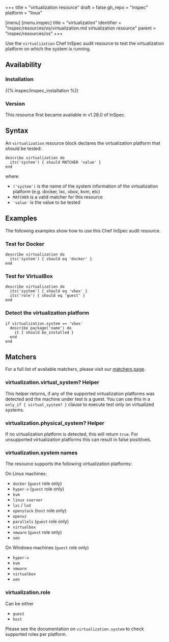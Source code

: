 +++
title = "virtualization resource"
draft = false
gh_repo = "inspec"
platform = "linux"

[menu]
  [menu.inspec]
    title = "virtualization"
    identifier = "inspec/resources/os/virtualization.md virtualization resource"
    parent = "inspec/resources/os"
+++

Use the `virtualization` Chef InSpec audit resource to test the virtualization platform on which the system is running.

## Availability

### Installation

{{% inspec/inspec_installation %}}

### Version

This resource first became available in v1.28.0 of InSpec.

## Syntax

An `virtualization` resource block declares the virtualization platform that should be tested:

    describe virtualization do
      its('system') { should MATCHER 'value' }
    end

where

- `('system')` is the name of the system information of the virtualization platform (e.g. docker, lxc, vbox, kvm, etc)
- `MATCHER` is a valid matcher for this resource
- `'value'` is the value to be tested

## Examples

The following examples show how to use this Chef InSpec audit resource.

### Test for Docker

    describe virtualization do
      its('system') { should eq 'docker' }
    end

### Test for VirtualBox

    describe virtualization do
      its('system') { should eq 'vbox' }
      its('role') { should eq 'guest' }
    end

### Detect the virtualization platform

    if virtualization.system == 'vbox'
      describe package('name') do
        it { should be_installed }
      end
    end

## Matchers

For a full list of available matchers, please visit our [matchers page](/inspec/matchers/).

### virtualization.virtual_system? Helper

This helper returns, if any of the supported virtualization platforms was detected and the machine under test is a guest. You can use this in a `only_if { virtual_system? }` clause to execute test only on virtualized systems.

### virtualization.physical_system? Helper

If no virtualization platform is detected, this will return `true`. For unsupported virtualization platforms this can result in false posititves.

### virtualization.system names

The resource supports the following virtualization platforms:

On Linux machines:

- `docker` (`guest` role only)
- `hyper-v` (`guest` role only)
- `kvm`
- `linux vserver`
- `lxc` / `lxd`
- `openstack` (`host` role only)
- `openvz`
- `parallels` (`guest` role only)
- `virtualbox`
- `vmware` (`guest` role only)
- `xen`

On Windows machines (`guest` role only)

- `hyper-v`
- `kvm`
- `vmware`
- `virtualbox`
- `xen`

### virtualization.role

Can be either

- `guest`
- `host`

Please see the documentation on `virtualization.system` to check supported roles per platform.
